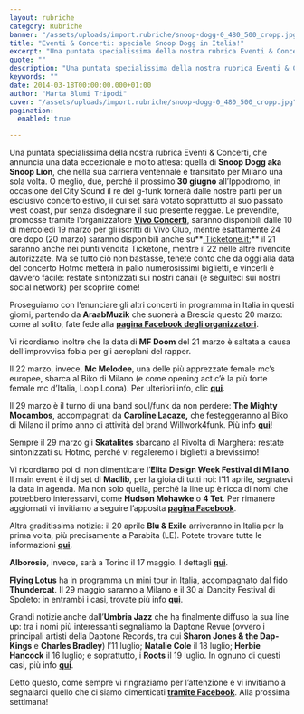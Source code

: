 ```yaml
---
layout: rubriche
category: Rubriche
banner: "/assets/uploads/import.rubriche/snoop-dogg-0_480_500_cropp.jpg"
title: "Eventi & Concerti: speciale Snoop Dogg in Italia!"
excerpt: "Una puntata specialissima della nostra rubrica Eventi & Concerti, che annuncia una data eccezionale e molto attesa: quella di Snoop Dogg aka Snoop Lion, che nella sua carriera ventennale è transitato per Milano una sola volta. O meglio, due, perché il prossimo 30 giugno all’Ippodromo, in occasione del City Sound  il re del g-funk tornerà [&hellip"
quote: ""
description: "Una puntata specialissima della nostra rubrica Eventi & Concerti, che annuncia una data eccezionale e molto attesa: quella di Snoop Dogg aka Snoop Lion, che nella sua carriera ventennale è transitato per Milano una sola volta. O meglio, due, perché il prossimo 30 giugno all’Ippodromo, in occasione del City Sound  il re del g-funk tornerà [&hellip"
keywords: ""
date: 2014-03-18T00:00:00.000+01:00
author: "Marta Blumi Tripodi"
cover: "/assets/uploads/import.rubriche/snoop-dogg-0_480_500_cropp.jpg"
pagination:
  enabled: true

---
```


[](https://hotmc.com/wp-content/uploads/2014/03/snoop-dogg-0%5F480%5F500%5Fcropp.jpg)

Una puntata specialissima della nostra rubrica Eventi & Concerti, che annuncia una data eccezionale e molto attesa: quella di **Snoop Dogg aka Snoop Lion**, che nella sua carriera ventennale è transitato per Milano una sola volta. O meglio, due, perché il prossimo **30 giugno** all’Ippodromo, in occasione del City Sound il re del g-funk tornerà dalle nostre parti per un esclusivo concerto estivo, il cui set sarà votato soprattutto al suo passato west coast, pur senza disdegnare il suo presente reggae. Le prevendite, promosse tramite l’organizzatore [**Vivo Concerti**](http://www.vivoconcerti.com "http://www.vivoconcerti.com"), saranno disponibili dalle 10 di mercoledì 19 marzo per gli iscritti di Vivo Club, mentre esattamente 24 ore dopo (20 marzo) saranno disponibili anche su**[ Ticketone.it](http://www.ticketone.it "http://www.ticketone.it");** il 21 saranno anche nei punti vendita Ticketone, mentre il 22 nelle altre rivendite autorizzate. Ma se tutto ciò non bastasse, tenete conto che da oggi alla data del concerto Hotmc metterà in palio numerosissimi biglietti, e vincerli è davvero facile: restate sintonizzati sui nostri canali (e seguiteci sui nostri social network) per scoprire come!

Proseguiamo con l’enunciare gli altri concerti in programma in Italia in questi giorni, partendo da **AraabMuzik** che suonerà a Brescia questo 20 marzo: come al solito, fate fede alla [**pagina Facebook degli organizzatori**](https://www.facebook.com/Rehab.best.hiphop.in.town?group%5Fid=0&filter=3 "https://www.facebook.com/Rehab.best.hiphop.in.town?group_id=0&filter=3").

Vi ricordiamo inoltre che la data di **MF Doom** del 21 marzo è saltata a causa dell’improvvisa fobia per gli aeroplani del rapper.

Il 22 marzo, invece, **Mc Melodee**, una delle più apprezzate female mc’s europee, sbarca al Biko di Milano (e come opening act c’è la più forte female mc d’Italia, Loop Loona). Per ulteriori info, clic [**qui**](https://www.facebook.com/events/1449982068569901 "https://www.facebook.com/events/1449982068569901").

Il 29 marzo è il turno di una band soul/funk da non perdere: **The Mighty Mocambos**, accompagnati da **Caroline Lacaze,** che festeggeranno al Biko di Milano il primo anno di attività del brand Willwork4funk. Più info [**qui**](https://www.facebook.com/events/1393617054243081/?ref%5Fnewsfeed%5Fstory%5Ftype=regular "https://www.facebook.com/events/1393617054243081/?ref_newsfeed_story_type=regular")!

Sempre il 29 marzo gli **Skatalites** sbarcano al Rivolta di Marghera: restate sintonizzati su Hotmc, perché vi regaleremo i biglietti a brevissimo!

Vi ricordiamo poi di non dimenticare l’**Elita Design Week Festival di Milano**. Il main event è il dj set di **Madlib**, per la gioia di tutti noi: l’11 aprile, segnatevi la data in agenda. Ma non solo quella, perché la line up è ricca di nomi che potrebbero interessarvi, come **Hudson Mohawke** o **4 Tet**. Per rimanere aggiornati vi invitiamo a seguire l’apposita [**pagina Facebook**](https://www.facebook.com/events/248866005280912/?fref=ts "https://www.facebook.com/events/248866005280912/?fref=ts").

Altra graditissima notizia: il 20 aprile **Blu & Exile** arriveranno in Italia per la prima volta, più precisamente a Parabita (LE). Potete trovare tutte le informazioni [**qui**](https://www.facebook.com/events/407629709373401 "https://www.facebook.com/events/407629709373401").

**Alborosie**, invece, sarà a Torino il 17 maggio. I dettagli [**qui**](http://www.eventbrite.it/e/biglietti-alborosie-shengen-clan-band-feat-lion-d-in-torino-10894665237 "http://www.eventbrite.it/e/biglietti-alborosie-shengen-clan-band-feat-lion-d-in-torino-10894665237").

**Flying Lotus** ha in programma un mini tour in Italia, accompagnato dal fido **Thundercat**. Il 29 maggio saranno a Milano e il 30 al Dancity Festival di Spoleto: in entrambi i casi, trovate più info [**qui**](https://www.facebook.com/dnaconcertieproduzioni/photos/a.185137644864810.40950.141382855906956/712585675453335/?type=1&theater "https://www.facebook.com/dnaconcertieproduzioni/photos/a.185137644864810.40950.141382855906956/712585675453335/?type=1&theater").

Grandi notizie anche dall’**Umbria Jazz** che ha finalmente diffuso la sua line up: tra i nomi più interessanti segnaliamo la Daptone Revue (ovvero i principali artisti della Daptone Records, tra cui **Sharon Jones & the Dap-Kings** e **Charles Bradley**) l’11 luglio; **Natalie Cole** il 18 luglio; **Herbie Hancock** il 16 luglio; e soprattutto, i **Roots** il 19 luglio. In ognuno di questi casi, più info [**qui**](http://www.umbriajazz.com/pagine/artisti-000 "http://www.umbriajazz.com/pagine/artisti-000").

Detto questo, come sempre vi ringraziamo per l’attenzione e vi invitiamo a segnalarci quello che ci siamo dimenticati [**tramite Facebook**](https://www.facebook.com/hotmcmag "https://www.facebook.com/hotmcmag"). Alla prossima settimana!